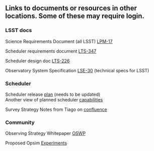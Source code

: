 ## Links to documents or resources in other locations. Some of these may require login.

### LSST docs

Science Requirements Document (all LSST) [LPM-17](http://ls.st/lpm-17)

Scheduler requirements document [LTS-347](https://docushare.lsst.org/docushare/dsweb/Get/LTS-347/Scheduler%20Requirements%20v4.2.1.pdf)

Scheduler design doc [LTS-226](https://docushare.lsst.org/docushare/dsweb/Get/LTS-226/LTS226-SchedulerDesign-1.1.pdf)

Observatory System Specification [LSE-30](http://ls.st/lse-30) (technical specs for LSST)

### Scheduler

Scheduler release [plan](https://confluence.lsstcorp.org/pages/viewpage.action?pageId=41781661)  (needs to be updated) <br>
Another view of planned scheduler [capabilities](https://confluence.lsstcorp.org/display/SIM/SOCS-Scheduler+Capabilities)

Survey Strategy Notes from Tiago on [confluence](https://confluence.lsstcorp.org/display/LTS/Survey+Strategy+-+Tiago+Ribeiro)

### Community

Observing Strategy Whitepaper [OSWP](https://github.com/LSSTScienceCollaborations/ObservingStrategy)

Proposed Opsim [Experiments](https://github.com/LSSTScienceCollaborations/ObservingStrategy/blob/master/opsim/README.md)
